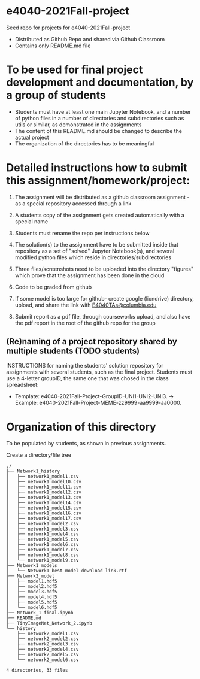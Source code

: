 # e4040-2021Fall-project
Seed repo for projects for e4040-2021Fall-project
  - Distributed as Github Repo and shared via Github Classroom
  - Contains only README.md file

# To be used for final project development and documentation, by a group of students
  - Students must have at least one main Jupyter Notebook, and a number of python files in a number of directories and subdirectories such as utils or similar, as demonstrated in the assignments
  - The content of this README.md should be changed to describe the actual project
  - The organization of the directories has to be meaningful
  
# Detailed instructions how to submit this assignment/homework/project:
1. The assignment will be distributed as a github classroom assignment - as a special repository accessed through a link

2. A students copy of the assignment gets created automatically with a special name
3. Students must rename the repo per instructions below

4. The solution(s) to the assignment have to be submitted inside that repository as a set of "solved" Jupyter Notebook(s), and several modified python files which reside in directories/subdirectories

5. Three files/screenshots need to be uploaded into the directory "figures" which prove that the assignment has been done in the cloud

6. Code to be graded from github

7. If some model is too large for github- create google (liondrive) directory, upload, and share the link with E4040TAs@columbia.edu

8. Submit report as a pdf file, through courseworks upload, and also have the pdf report in the root of the github repo for the group


## (Re)naming of a project repository shared by multiple students (TODO students)
INSTRUCTIONS for naming the students' solution repository for assignments with several students, such as the final project. Students must use a 4-letter groupID, the same one that was chosed in the class spreadsheet: 
* Template: e4040-2021Fall-Project-GroupID-UNI1-UNI2-UNI3. -> Example: e4040-2021Fall-Project-MEME-zz9999-aa9999-aa0000.

# Organization of this directory
To be populated by students, as shown in previous assignments.

Create a directory/file tree

```
./
├── Network1_history
│   ├── network1_model1.csv
│   ├── network1_model10.csv
│   ├── network1_model11.csv
│   ├── network1_model12.csv
│   ├── network1_model13.csv
│   ├── network1_model14.csv
│   ├── network1_model15.csv
│   ├── network1_model16.csv
│   ├── network1_model17.csv
│   ├── network1_model2.csv
│   ├── network1_model3.csv
│   ├── network1_model4.csv
│   ├── network1_model5.csv
│   ├── network1_model6.csv
│   ├── network1_model7.csv
│   ├── network1_model8.csv
│   └── network1_model9.csv
├── Network1_models
│   └── Network1 best model download link.rtf
├── Network2_model
│   ├── model1.hdf5
│   ├── model2.hdf5
│   ├── model3.hdf5
│   ├── model4.hdf5
│   ├── model5.hdf5
│   └── model6.hdf5
├── Network_1 final.ipynb
├── README.md
├── TinyImageNet_Network_2.ipynb
└── history
    ├── network2_model1.csv
    ├── network2_model2.csv
    ├── network2_model3.csv
    ├── network2_model4.csv
    ├── network2_model5.csv
    └── network2_model6.csv

4 directories, 33 files
```
